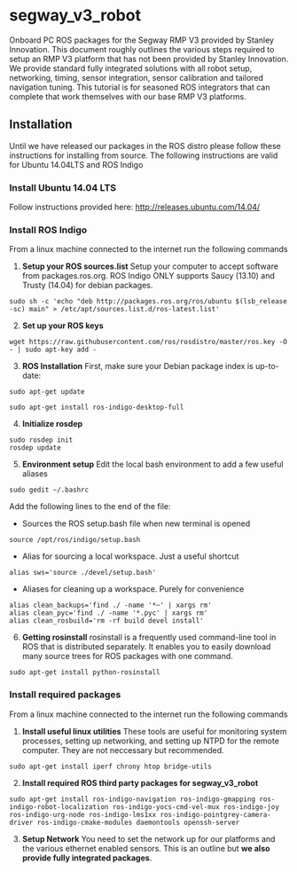 # segway_v3_robot
Onboard PC ROS packages for the Segway RMP V3 provided by Stanley Innovation. This document roughly outlines the various steps required to setup an RMP V3 platform that has not been provided by Stanley Innovation. We provide standard fully integrated solutions with all robot setup, networking, timing, sensor integration, sensor calibration and tailored navigation tuning. This tutorial is for seasoned ROS integrators that can complete that work themselves with our base RMP V3 platforms.

## Installation
Until we have released our packages in the ROS distro please follow these instructions for installing from source. The following instructions are valid for Ubuntu 14.04LTS and ROS Indigo

### Install Ubuntu 14.04 LTS
Follow instructions provided here:
http://releases.ubuntu.com/14.04/

### Install ROS Indigo
From a linux machine connected to the internet run the following commands
1. **Setup your ROS sources.list**
Setup your computer to accept software from packages.ros.org. ROS Indigo ONLY supports Saucy (13.10) and Trusty (14.04) for debian packages.
```
sudo sh -c 'echo "deb http://packages.ros.org/ros/ubuntu $(lsb_release -sc) main" > /etc/apt/sources.list.d/ros-latest.list'
```
2. **Set up your ROS keys**
```
wget https://raw.githubusercontent.com/ros/rosdistro/master/ros.key -O - | sudo apt-key add -
```
3. **ROS Installation**
First, make sure your Debian package index is up-to-date:
```
sudo apt-get update
```
```
sudo apt-get install ros-indigo-desktop-full
```
4. **Initialize rosdep**
```
sudo rosdep init
rosdep update
```
5. **Environment setup**
Edit the local bash environment to add a few useful aliases
```
sudo gedit ~/.bashrc
```
Add the following lines to the end of the file:
* Sources the ROS setup.bash file when new terminal is opened
```
source /opt/ros/indigo/setup.bash
```
* Alias for sourcing a local workspace. Just a useful shortcut
```
alias sws='source ./devel/setup.bash'
```
* Aliases for cleaning up a workspace. Purely for convenience
```
alias clean_backups='find ./ -name '*~' | xargs rm'
alias clean_pyc='find ./ -name '*.pyc' | xargs rm'
alias clean_rosbuild='rm -rf build devel install'
```
6. **Getting rosinstall**
rosinstall is a frequently used command-line tool in ROS that is distributed separately. It enables you to easily download many source trees for ROS packages with one command.
```
sudo apt-get install python-rosinstall
```

### Install required packages
From a linux machine connected to the internet run the following commands

1. **Install useful linux utilities**
These tools are useful for monitoring system processes, setting up networking, and setting up NTPD for the remote computer. They are not neccessary but recommended.
```
sudo apt-get install iperf chrony htop bridge-utils
```
2. **Install required ROS third party packages for segway_v3_robot**
```
sudo apt-get install ros-indigo-navigation ros-indigo-gmapping ros-indigo-robot-localization ros-indigo-yocs-cmd-vel-mux ros-indigo-joy ros-indigo-urg-node ros-indigo-lms1xx ros-indigo-pointgrey-camera-driver ros-indigo-cmake-modules daemontools openssh-server
```
3. **Setup Network**
You need to set the network up for our platforms and the various ethernet enabled sensors. This is an outline but **we also provide fully integrated packages**.



